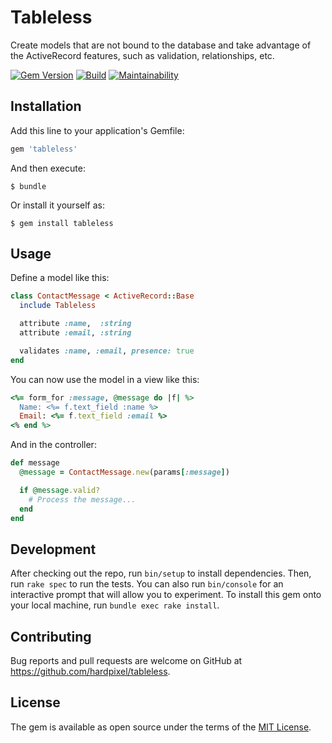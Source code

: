 # Tableless

Create models that are not bound to the database and take advantage of the ActiveRecord features, such as validation, relationships, etc.

[![Gem Version](https://badge.fury.io/rb/tableless.svg)](https://badge.fury.io/rb/tableless)
[![Build](https://github.com/hardpixel/tableless/actions/workflows/build.yml/badge.svg)](https://github.com/hardpixel/tableless/actions/workflows/build.yml)
[![Maintainability](https://api.codeclimate.com/v1/badges/853a6013a50339b2baea/maintainability)](https://codeclimate.com/github/hardpixel/tableless/maintainability)

## Installation

Add this line to your application's Gemfile:

```ruby
gem 'tableless'
```

And then execute:

    $ bundle

Or install it yourself as:

    $ gem install tableless

## Usage

Define a model like this:

```ruby
class ContactMessage < ActiveRecord::Base
  include Tableless

  attribute :name,  :string
  attribute :email, :string

  validates :name, :email, presence: true
end
```

You can now use the model in a view like this:

```ruby
<%= form_for :message, @message do |f| %>
  Name: <%= f.text_field :name %>
  Email: <%= f.text_field :email %>
<% end %>
```

And in the controller:

```ruby
def message
  @message = ContactMessage.new(params[:message])

  if @message.valid?
    # Process the message...
  end
end
```

## Development

After checking out the repo, run `bin/setup` to install dependencies. Then, run `rake spec` to run the tests. You can also run `bin/console` for an interactive prompt that will allow you to experiment. To install this gem onto your local machine, run `bundle exec rake install`.

## Contributing

Bug reports and pull requests are welcome on GitHub at https://github.com/hardpixel/tableless.

## License

The gem is available as open source under the terms of the [MIT License](http://opensource.org/licenses/MIT).
